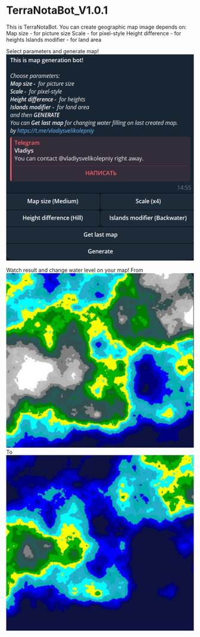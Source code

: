 # TerraNotaBot_V1.0.1

This is TerraNotaBot.
You can create geographic map image depends on:
Map size -  for picture size
Scale -  for pixel-style
Height difference -  for heights
Islands modifier -  for land area

Select parameters and generate map!
![Gen](ScreenshotsForReadme/start.png) 

Watch result and change water level on your map!
From
![Gen](ScreenshotsForReadme/basemap.png) 
To
![Gen](ScreenshotsForReadme/changemap.png)
